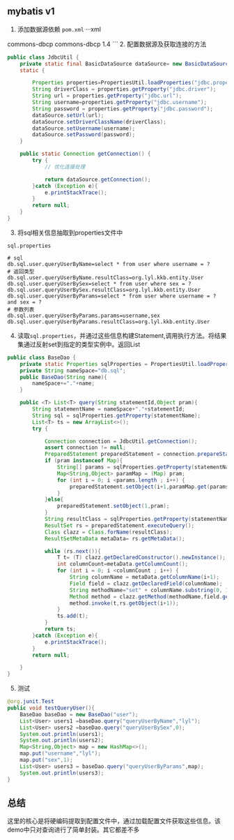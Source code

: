## mybatis v1
1. 添加数据源依赖
`pom.xml`
···xml
<dependency>
    <groupId>commons-dbcp</groupId>
    <artifactId>commons-dbcp</artifactId>
    <version>1.4</version>
</dependency>
```
2. 配置数据源及获取连接的方法

```java
public class JdbcUtil {
    private static final BasicDataSource dataSource= new BasicDataSource();
    static {

        Properties properties=PropertiesUtil.loadProperties("jdbc.properties");
        String driverClass = properties.getProperty("jdbc.driver");
        String url = properties.getProperty("jdbc.url");
        String username=properties.getProperty("jdbc.username");
        String password = properties.getProperty("jdbc.password");
        dataSource.setUrl(url);
        dataSource.setDriverClassName(driverClass);
        dataSource.setUsername(username);
        dataSource.setPassword(password);
    }

    public static Connection getConnection() {
        try {
            // 优化连接处理

            return dataSource.getConnection();
        }catch (Exception e){
            e.printStackTrace();
        }
        return null;
    }
}
```
3. 将sql相关信息抽取到properties文件中

`sql.properties`

```properties
# sql
db.sql.user.queryUserByName=select * from user where username = ?
# 返回类型
db.sql.user.queryUserByName.resultClass=org.lyl.kkb.entity.User
db.sql.user.queryUserBySex=select * from user where sex = ?
db.sql.user.queryUserBySex.resultClass=org.lyl.kkb.entity.User
db.sql.user.queryUserByParams=select * from user where username = ? and sex = ?
# 参数列表
db.sql.user.queryUserByParams.params=username,sex
db.sql.user.queryUserByParams.resultClass=org.lyl.kkb.entity.User
```
4. 读取`sql.properties`，并通过这些信息构建Statement,调用执行方法。将结果集通过反射set到指定的类型实例中。返回List

```java
public class BaseDao {
    private static Properties sqlProperties = PropertiesUtil.loadProperties("sql.properties");
    private String nameSpace="db.sql";
    public BaseDao(String name){
        nameSpace+="."+name;
    }

    public <T> List<T> query(String statementId,Object pram){
        String statementName = nameSpace+"."+statementId;
        String sql = sqlProperties.getProperty(statementName);
        List<T> ts = new ArrayList<>();
        try {

            Connection connection = JdbcUtil.getConnection();
            assert connection != null;
            PreparedStatement preparedStatement = connection.prepareStatement(sql);
            if (pram instanceof Map){
                String[] params = sqlProperties.getProperty(statementName+".params").split(",");
                Map<String,Object> paramMap = (Map) pram;
                for (int i = 0; i <params.length ; i++) {
                    preparedStatement.setObject(i+1,paramMap.get(params[i]));
                }
            }else{
                preparedStatement.setObject(1,pram);
            }
            String resultClass = sqlProperties.getProperty(statementName+".resultClass");
            ResultSet rs = preparedStatement.executeQuery();
            Class clazz = Class.forName(resultClass);
            ResultSetMetaData metaData= rs.getMetaData();

            while (rs.next()){
                T t= (T) clazz.getDeclaredConstructor().newInstance();
                int columnCount=metaData.getColumnCount();
                for (int i = 0; i <columnCount ; i++) {
                    String columnName = metaData.getColumnName(i+1);
                    Field field = clazz.getDeclaredField(columnName);
                    String methodName="set" + columnName.substring(0, 1).toUpperCase() + columnName.substring(1);
                    Method method = clazz.getMethod(methodName,field.getType());
                    method.invoke(t,rs.getObject(i+1));
                }
                ts.add(t);
            }
            return ts;
        }catch (Exception e){
            e.printStackTrace();
        }
        return null;

    }
}
```

5. 测试

```java
@org.junit.Test
public void testQueryUser(){
    BaseDao baseDao = new BaseDao("user");
    List<User> users1 =baseDao.query("queryUserByName","lyl");
    List<User> users2 =baseDao.query("queryUserBySex",0);
    System.out.println(users1);
    System.out.println(users2);
    Map<String,Object> map = new HashMap<>();
    map.put("username","lyl");
    map.put("sex",1);
    List<User> users3 = baseDao.query("queryUserByParams",map);
    System.out.println(users3);
}
```

## 总结
这里的核心是将硬编码提取到配置文件中，通过加载配置文件获取这些信息。该demo中只对查询进行了简单封装。其它都差不多